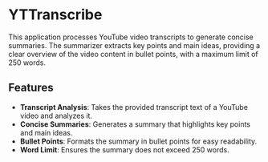 # YTTranscribe

This application processes YouTube video transcripts to generate concise summaries. The summarizer extracts key points and main ideas, providing a clear overview of the video content in bullet points, with a maximum limit of 250 words.

## Features

- **Transcript Analysis**: Takes the provided transcript text of a YouTube video and analyzes it.
- **Concise Summaries**: Generates a summary that highlights key points and main ideas.
- **Bullet Points**: Formats the summary in bullet points for easy readability.
- **Word Limit**: Ensures the summary does not exceed 250 words.
